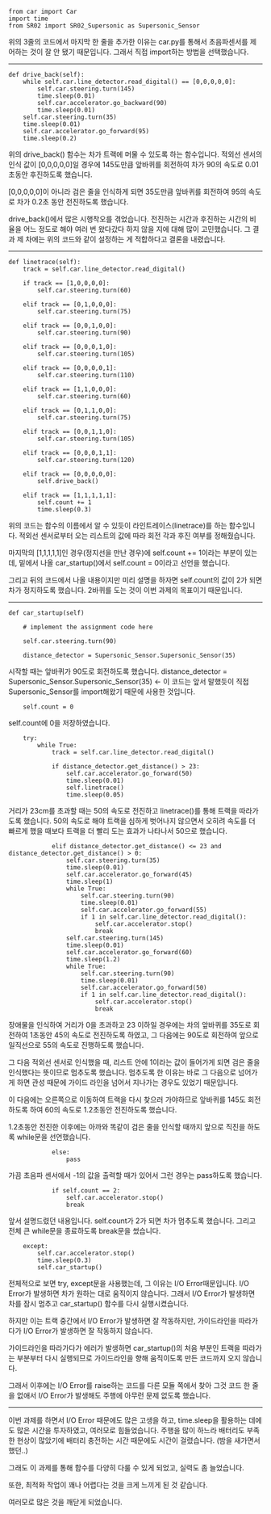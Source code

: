     from car import Car
    import time
    from SR02 import SR02_Supersonic as Supersonic_Sensor
    
위의 3줄의 코드에서 마지막 한 줄을 추가한 이유는 car.py를 통해서 초음파센서를 제어하는 것이 잘 안 됐기 때문입니다.
그래서 직접 import하는 방법을 선택했습니다.

--------------------------------------------------------------------------------------------------------------------------------------
    def drive_back(self):
        while self.car.line_detector.read_digital() == [0,0,0,0,0]:
            self.car.steering.turn(145)
            time.sleep(0.01)
            self.car.accelerator.go_backward(90)
            time.sleep(0.01)
        self.car.steering.turn(35)
        time.sleep(0.01)
        self.car.accelerator.go_forward(95)
        time.sleep(0.2)

위의 drive_back() 함수는 차가 트랙에 머물 수 있도록 하는 함수입니다.
적외선 센서의 인식 값이 [0,0,0,0,0]일 경우에 145도만큼 앞바퀴를 회전하여 차가 90의 속도로 0.01초동안 후진하도록 했습니다.

[0,0,0,0,0]이 아니라 검은 줄을 인식하게 되면 35도만큼 앞바퀴를 회전하여 95의 속도로 차가 0.2초 동안 전진하도록 했습니다.

drive_back()에서 많은 시행착오를 겪었습니다.
전진하는 시간과 후진하는 시간의 비율을 어느 정도로 해야 여러 번 왔다갔다 하지 않을 지에 대해 많이 고민했습니다.
그 결과 제 차에는 위의 코드와 같이 설정하는 게 적합하다고 결론을 내렸습니다.

--------------------------------------------------------------------------------------------------------------------------------------

    def linetrace(self):
        track = self.car.line_detector.read_digital()
       
        if track == [1,0,0,0,0]:
            self.car.steering.turn(60)
            
        elif track == [0,1,0,0,0]:
            self.car.steering.turn(75)
            
        elif track == [0,0,1,0,0]:
            self.car.steering.turn(90)
            
        elif track == [0,0,0,1,0]:
            self.car.steering.turn(105)
            
        elif track == [0,0,0,0,1]:
            self.car.steering.turn(110)
            
        elif track == [1,1,0,0,0]:
            self.car.steering.turn(60)
            
        elif track == [0,1,1,0,0]:
            self.car.steering.turn(75)
            
        elif track == [0,0,1,1,0]:
            self.car.steering.turn(105)
            
        elif track == [0,0,0,1,1]:
            self.car.steering.turn(120)
            
        elif track == [0,0,0,0,0]:
            self.drive_back()
            
        elif track == [1,1,1,1,1]:
            self.count += 1
            time.sleep(0.3)

위의 코드는 함수의 이름에서 알 수 있듯이 라인트레이스(linetrace)를 하는 함수입니다.
적외선 센서로부터 오는 리스트의 값에 따라 회전 각과 후진 여부를 정해줬습니다.

마지막의 [1,1,1,1,1]인 경우(정지선을 만난 경우)에 self.count += 1이라는 부분이 있는데, 밑에서 나올 car_startup()에서 self.count = 0이라고 선언을 했습니다.

그리고 뒤의 코드에서 나올 내용이지만 미리 설명을 하자면 self.count의 값이 2가 되면 차가 정지하도록 했습니다.
2바퀴를 도는 것이 이번 과제의 목표이기 때문입니다.

--------------------------------------------------------------------------------------------------------------------------------------

    def car_startup(self)

        # implement the assignment code here
        
        self.car.steering.turn(90)
        
        distance_detector = Supersonic_Sensor.Supersonic_Sensor(35)

시작할 때는 앞바퀴가 90도로 회전하도록 했습니다.
distance_detector = Supersonic_Sensor.Supersonic_Sensor(35) <- 이 코드는 앞서 말했듯이 직접 Supersonic_Sensor를 import해왔기 때문에 사용한 것입니다.


        self.count = 0
        
self.count에 0을 저장하였습니다.


        try:
            while True:
                track = self.car.line_detector.read_digital()
            
                if distance_detector.get_distance() > 23:
                    self.car.accelerator.go_forward(50)
                    time.sleep(0.01)
                    self.linetrace()
                    time.sleep(0.05)
                    
거리가 23cm를 초과할 때는 50의 속도로 전진하고 linetrace()를 통해 트랙을 따라가도록 했습니다.
50의 속도로 해야 트랙을 심하게 벗어나지 않으면서 오히려 속도를 더 빠르게 했을 때보다 트랙을 더 빨리 도는 효과가 나타나서 50으로 했습니다.

                
                elif distance_detector.get_distance() <= 23 and distance_detector.get_distance() > 0:
                    self.car.steering.turn(35)
                    time.sleep(0.01)
                    self.car.accelerator.go_forward(45)
                    time.sleep(1)
                    while True:
                        self.car.steering.turn(90)
                        time.sleep(0.01)
                        self.car.accelerator.go_forward(55)
                        if 1 in self.car.line_detector.read_digital():
                            self.car.accelerator.stop()
                            break
                    self.car.steering.turn(145)
                    time.sleep(0.01)
                    self.car.accelerator.go_forward(60)
                    time.sleep(1.2)
                    while True:
                        self.car.steering.turn(90)
                        time.sleep(0.01)
                        self.car.accelerator.go_forward(50)
                        if 1 in self.car.line_detector.read_digital():
                            self.car.accelerator.stop()
                            break
                            
장애물을 인식하여 거리가 0을 초과하고 23 이하일 경우에는 차의 앞바퀴를 35도로 회전하여 1초동안 45의 속도로 전진하도록 하였고,
그 다음에는 90도로 회전하여 앞으로 일직선으로 55의 속도로 진행하도록 했습니다.

그 다음 적외선 센서로 인식했을 때, 리스트 안에 1이라는 값이 들어가게 되면 검은 줄을 인식했다는 뜻이므로 멈추도록 했습니다.
멈추도록 한 이유는 바로 그 다음으로 넘어가게 하면 관성 때문에 가이드 라인을 넘어서 지나가는 경우도 있었기 때문입니다.

이 다음에는 오른쪽으로 이동하여 트랙을 다시 찾으러 가야하므로 앞바퀴를 145도 회전하도록 하여 60의 속도로 1.2초동안 전진하도록 했습니다.

1.2초동안 전진한 이후에는 아까와 똑같이 검은 줄을 인식할 때까지 앞으로 직진을 하도록 while문을 선언했습니다.


                else:
                    pass
                    
가끔 초음파 센서에서 -1의 값을 출력할 때가 있어서 그런 경우는 pass하도록 했습니다.


                if self.count == 2:
                    self.car.accelerator.stop()
                    break

앞서 설명드렸던 내용입니다. self.count가 2가 되면 차가 멈추도록 했습니다. 그리고 전체 큰 while문을 종료하도록 break문을 썼습니다.

        except:
            self.car.accelerator.stop()
            time.sleep(0.3)
            self.car_startup()
            
전체적으로 보면 try, except문을 사용했는데, 그 이유는 I/O Error때문입니다.
I/O Error가 발생하면 차가 원하는 대로 움직이지 않습니다.
그래서 I/O Error가 발생하면 차를 잠시 멈추고 car_startup() 함수를 다시 실행시켰습니다.

하지만 이는 트랙 중간에서 I/O Error가 발생하면 잘 작동하지만, 가이드라인을 따라가다가 I/O Error가 발생하면 잘 작동하지 않습니다.

가이드라인을 따라가다가 에러가 발생하면 car_startup()의 처음 부분인 트랙을 따라가는 부분부터 다시 실행되므로 
가이드라인을 향해 움직이도록 만든 코드까지 오지 않습니다.

그래서 이후에는 I/O Error를 raise하는 코드를 다른 모듈 쪽에서 찾아 그것 코드 한 줄을 없애서 I/O Error가 발생해도 주행에 아무런 문제 없도록 했습니다.

--------------------------------------------------------------------------------------------------------------------------------------
이번 과제를 하면서 I/O Error 때문에도 많은 고생을 하고, time.sleep을 활용하는 데에도 많은 시간을 투자하였고, 여러모로 힘들었습니다.
주행을 많이 하느라 배터리도 부족한 현상이 많았기에 배터리 충전하는 시간 때문에도 시간이 걸렸습니다. (밤을 새가면서 했던..)

그래도 이 과제를 통해 함수를 다양히 다룰 수 있게 되었고, 실력도 좀 늘었습니다.

또한, 최적화 작업이 꽤나 어렵다는 것을 크게 느끼게 된 것 같습니다.

여러모로 많은 것을 깨닫게 되었습니다.
